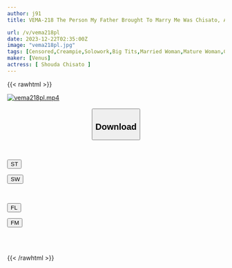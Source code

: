 ```yaml
---
author: j91
title: VEMA-218 The Person My Father Brought To Marry Me Was Chisato, A Nurse Who I Admired While I Was In The Hospital. Jealous Erection Creampie Sex Chisato Shoda

url: /v/vema218pl
date: 2023-12-22T02:35:00Z
image: "vema218pl.jpg"
tags: [Censored,Creampie,Solowork,Big Tits,Married Woman,Mature Woman,Cuckold	 ]
maker: [Venus]
actress: [ Shouda Chisato ]
---
```



{{< rawhtml >}}

<div class="video" data-videoid="eYKPxY3aJ6HYDx6">
    <a href="javascript:;">
        <img src="/v/vema218pl/vema218pl.jpg" width="WIDTH" height="HEIGHT" alt="vema218pl.mp4" loading="lazy">
    </a>
</div>

<script type="text/javascript" src="https://j91.asia/asset/on-demand-st.js"></script>

<br>
  <link rel="stylesheet" href="https://j91.asia/asset/bs5.css">
  
  <center>
  <button class="btn btn-primary" type="button" data-bs-toggle="collapse" data-bs-target=".multi-collapse" aria-expanded="false" aria-controls="multiCollapseExample1 multiCollapseExample2"><h2>Download</h2></button></center>
</p>
<div class="row">
  <div class="col">
    <div class="collapse multi-collapse" id="multiCollapseExample1">
      <div class="card card-body">
	      	      <br>
<div class="buttons">  
<p><a href="https://streamtape.to/v/eYKPxY3aJ6HYDx6" target="_blank"><button class="btn-hover color-3"><i class="fa fa-download"></i> ST</button></a></p>
<p><a href="https://flaswish.com/es17s46on7ii" target="_blank"><button class="btn-hover color-2"><i class="fa fa-download"></i> SW</button></a></p></div>
    </div>
  </div>
</div>
  <div class="col">
    <div class="collapse multi-collapse" id="multiCollapseExample2">
      <div class="card card-body">
	      <br>
<div class="buttons">
<p><a href="javascript:;" target="_blank"><button class="btn-hover color-9"><i class="fa fa-download"></i> FL</button></a></p>
<p><a href="javascript:;" target="_blank"><button class="btn-hover color-8"><i class="fa fa-download"></i> FM</button></a></p></div>
<br><br>
      </div>
    </div>
  </div>
</div>

{{< /rawhtml >}}